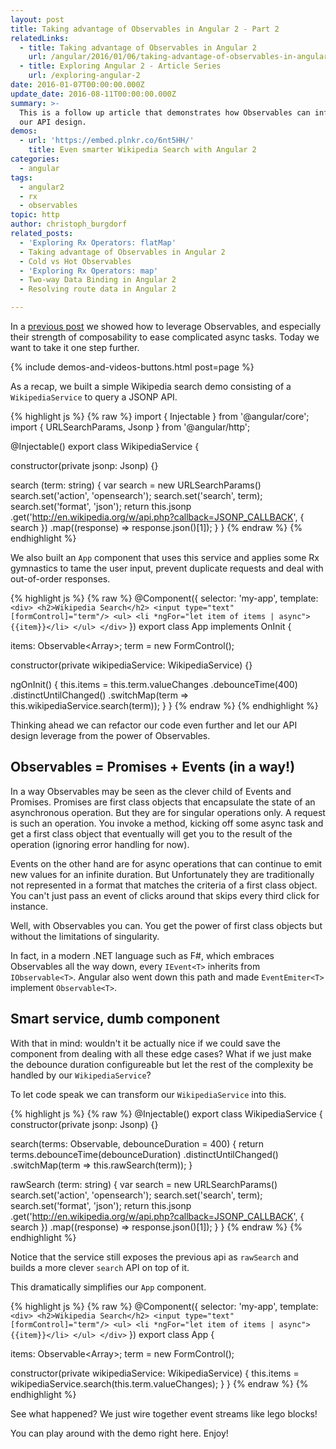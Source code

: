 ```yaml
---
layout: post
title: Taking advantage of Observables in Angular 2 - Part 2
relatedLinks:
  - title: Taking advantage of Observables in Angular 2
    url: /angular/2016/01/06/taking-advantage-of-observables-in-angular2.html
  - title: Exploring Angular 2 - Article Series
    url: /exploring-angular-2
date: 2016-01-07T00:00:00.000Z
update_date: 2016-08-11T00:00:00.000Z
summary: >-
  This is a follow up article that demonstrates how Observables can influence
  our API design.
demos:
  - url: 'https://embed.plnkr.co/6nt5HH/'
    title: Even smarter Wikipedia Search with Angular 2
categories:
  - angular
tags:
  - angular2
  - rx
  - observables
topic: http
author: christoph_burgdorf
related_posts:
  - 'Exploring Rx Operators: flatMap'
  - Taking advantage of Observables in Angular 2
  - Cold vs Hot Observables
  - 'Exploring Rx Operators: map'
  - Two-way Data Binding in Angular 2
  - Resolving route data in Angular 2

---
```


In a [previous post](/angular/2016/01/06/taking-advantage-of-observables-in-angular2.html) we showed how to leverage Observables, and especially their strength of composability to ease complicated async tasks. Today we want to take it one step further.

{% include demos-and-videos-buttons.html post=page %}

As a recap, we built a simple Wikipedia search demo consisting of a `WikipediaService` to query a JSONP API.

{% highlight js %}
{% raw %}
import { Injectable } from '@angular/core';
import { URLSearchParams, Jsonp } from '@angular/http';

@Injectable()
export class WikipediaService {

  constructor(private jsonp: Jsonp) {}

  search (term: string) {
    var search = new URLSearchParams()
    search.set('action', 'opensearch');
    search.set('search', term);
    search.set('format', 'json');
    return this.jsonp
                .get('http://en.wikipedia.org/w/api.php?callback=JSONP_CALLBACK', { search })
                .map((response) => response.json()[1]);
  }
}
{% endraw %}
{% endhighlight %}

We also built an `App` component that uses this service and applies some Rx gymnastics to tame the user input, prevent duplicate requests and deal with out-of-order responses.

{% highlight js %}
{% raw %}
@Component({
  selector: 'my-app',
  template: `
    <div>
      <h2>Wikipedia Search</h2>
      <input type="text" [formControl]="term"/>
      <ul>
        <li *ngFor="let item of items | async">{{item}}</li>
      </ul>
    </div>
  `
})
export class App implements OnInit {

  items: Observable<Array<string>>;
  term = new FormControl();

  constructor(private wikipediaService: WikipediaService) {}

  ngOnInit() {
    this.items = this.term.valueChanges
                 .debounceTime(400)
                 .distinctUntilChanged()
                 .switchMap(term => this.wikipediaService.search(term));
  }
}
{% endraw %}
{% endhighlight %}

Thinking ahead we can refactor our code even further and let our API design leverage from the power of Observables.

## Observables = Promises + Events (in a way!)

In a way Observables may be seen as the clever child of Events and Promises. Promises are first class objects that encapsulate the state of an asynchronous operation. But they are for singular operations only. A request is such an operation. You invoke a method, kicking off some async task and get a first class object that eventually will get you to the result of the operation (ignoring error handling for now).

Events on the other hand are for async operations that can continue to emit new values for an infinite duration. But Unfortunately they are traditionally not represented in a format that matches the criteria of a first class object. You can't just pass an event of clicks around that skips every third click for instance.

Well, with Observables you can. You get the power of first class objects but without the limitations of singularity.

In fact, in a modern .NET language such as F#, which embraces Observables all the way down, every `IEvent<T>` inherits from `IObservable<T>`. Angular also went down this path and made `EventEmiter<T>` implement `Observable<T>`.

## Smart service, dumb component

With that in mind: wouldn't it be actually nice if we could save the component from dealing with all these edge cases? What if we just make the debounce duration configureable but let the rest of the complexity be handled by our `WikipediaService`?

To let code speak we can transform our `WikipediaService` into this.

{% highlight js %}
{% raw %}
@Injectable()
export class WikipediaService {
  constructor(private jsonp: Jsonp) {}

  search(terms: Observable<string>, debounceDuration = 400) {
    return terms.debounceTime(debounceDuration)
                .distinctUntilChanged()
                .switchMap(term => this.rawSearch(term));
  }

  rawSearch (term: string) {
    var search = new URLSearchParams()
    search.set('action', 'opensearch');
    search.set('search', term);
    search.set('format', 'json');
    return this.jsonp
                .get('http://en.wikipedia.org/w/api.php?callback=JSONP_CALLBACK', { search })
                .map((response) => response.json()[1]);
  }
}
{% endraw %}
{% endhighlight %}

Notice that the service still exposes the previous api as `rawSearch` and builds a more clever `search` API on top of it.

This dramatically simplifies our `App` component.

{% highlight js %}
{% raw %}
@Component({
  selector: 'my-app',
  template: `
    <div>
      <h2>Wikipedia Search</h2>
      <input type="text" [formControl]="term"/>
      <ul>
        <li *ngFor="let item of items | async">{{item}}</li>
      </ul>
    </div>
  `
})
export class App {

  items: Observable<Array<string>>;
  term = new FormControl();

  constructor(private wikipediaService: WikipediaService) {
    this.items = wikipediaService.search(this.term.valueChanges);
  }
}
{% endraw %}
{% endhighlight %}

See what happened? We just wire together event streams like lego blocks!

You can play around with the demo right here. Enjoy!

